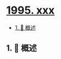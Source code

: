 # [1995. xxx](https://github.com/Tdahuyou/TNotes.leetcode/tree/main/notes/1995.%20xxx)

<!-- region:toc -->

- [1. 📝 概述](#1--概述)

<!-- endregion:toc -->

## 1. 📝 概述

